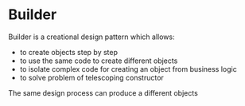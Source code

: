 # Builder
Builder is a creational design pattern which allows:
* to create objects step by step
* to use the same code to create different objects
* to isolate complex code for creating an object from business logic
* to solve problem of telescoping constructor 

The same design process can produce a different objects